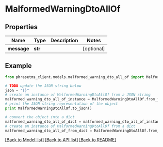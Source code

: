 # MalformedWarningDtoAllOf

## Properties

| Name        | Type    | Description | Notes      |
| ----------- | ------- | ----------- | ---------- |
| **message** | **str** |             | [optional] |

## Example

```python
from phrasetms_client.models.malformed_warning_dto_all_of import MalformedWarningDtoAllOf

# TODO update the JSON string below
json = "{}"
# create an instance of MalformedWarningDtoAllOf from a JSON string
malformed_warning_dto_all_of_instance = MalformedWarningDtoAllOf.from_json(json)
# print the JSON string representation of the object
print MalformedWarningDtoAllOf.to_json()

# convert the object into a dict
malformed_warning_dto_all_of_dict = malformed_warning_dto_all_of_instance.to_dict()
# create an instance of MalformedWarningDtoAllOf from a dict
malformed_warning_dto_all_of_from_dict = MalformedWarningDtoAllOf.from_dict(malformed_warning_dto_all_of_dict)
```

[[Back to Model list]](../README.md#documentation-for-models) [[Back to API list]](../README.md#documentation-for-api-endpoints) [[Back to README]](../README.md)
